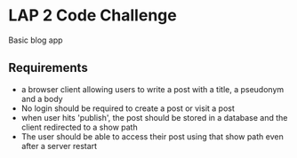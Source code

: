 # LAP 2 Code Challenge
Basic blog app

## Requirements
- a browser client allowing users to write a post with a title, a pseudonym and a body
- No login should be required to create a post or visit a post
- when user hits 'publish', the post should be stored in a database and the client redirected to a show path
- The user should be able to access their post using that show path even after a server restart
